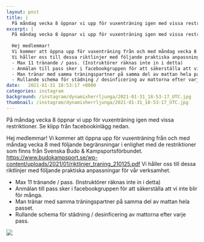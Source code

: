 ```yaml
---
layout: post
title: |
  På måndag vecka 8 öppnar vi upp för vuxenträning igen med vissa restriktioner
excerpt: |
  På måndag vecka 8 öppnar vi upp för vuxenträning igen med vissa restriktioner. Se klipp från facebookinlägg nedan. 
  
  Hej medlemmar!
  Vi kommer att öppna upp för vuxenträning från och med måndag vecka 8 med följande begränsningar i enlighet med de restriktioner som finns från Svenska Budo & Kampsportsförbundet. https://www.budokampsport.se/wp-content/uploads/2021/01/riktlinjer_traning_210125.pdf
  Vi håller oss till dessa riktlinjer med följande praktiska anpassningar för vår verksamhet.
  - Max 11 tränande / pass. (Instruktörer räknas inte in i detta)
  - Anmälan till pass sker i facebookgruppen för att säkerställa att vi inte blir för många.
  - Man tränar med samma träningspartner på samma del av mattan hela passet.
  - Rullande schema för städning / desinficering av mattorna efter varje pass.
date:   2021-01-31 18:53:17 +0000
categories: instagram
background: /instagram/dynamixherrljunga/2021-01-31_18-53-17_UTC.jpg
thumbnail: /instagram/dynamixherrljunga/2021-01-31_18-53-17_UTC.jpg
---
```

På måndag vecka 8 öppnar vi upp för vuxenträning igen med vissa restriktioner. Se klipp från facebookinlägg nedan. 

Hej medlemmar!
Vi kommer att öppna upp för vuxenträning från och med måndag vecka 8 med följande begränsningar i enlighet med de restriktioner som finns från Svenska Budo & Kampsportsförbundet. https://www.budokampsport.se/wp-content/uploads/2021/01/riktlinjer_traning_210125.pdf
Vi håller oss till dessa riktlinjer med följande praktiska anpassningar för vår verksamhet.
- Max 11 tränande / pass. (Instruktörer räknas inte in i detta)
- Anmälan till pass sker i facebookgruppen för att säkerställa att vi inte blir för många.
- Man tränar med samma träningspartner på samma del av mattan hela passet.
- Rullande schema för städning / desinficering av mattorna efter varje pass.



<img src='/www-dynamix-herrljunga/instagram/dynamixherrljunga/2021-01-31_18-53-17_UTC.jpg' class='img-fluid' />
